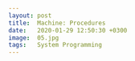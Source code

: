 ```yaml
---
layout: post
title:  Machine: Procedures
date:   2020-01-29 12:50:30 +0300
image:  05.jpg
tags:   System Programming
---
```

